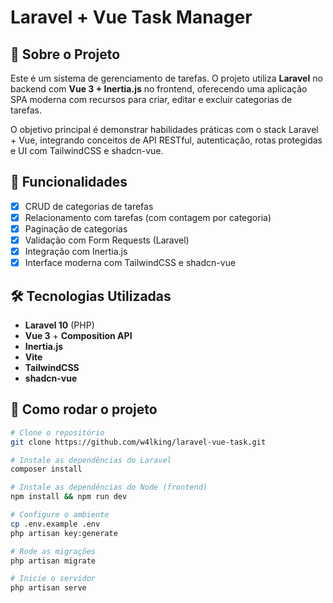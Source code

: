 # Laravel + Vue Task Manager

## 📌 Sobre o Projeto

Este é um sistema de gerenciamento de tarefas. O projeto utiliza **Laravel** no backend com **Vue 3 + Inertia.js** no frontend, oferecendo uma aplicação SPA moderna com recursos para criar, editar e excluir categorias de tarefas.

O objetivo principal é demonstrar habilidades práticas com o stack Laravel + Vue, integrando conceitos de API RESTful, autenticação, rotas protegidas e UI com TailwindCSS e shadcn-vue.

## 🧩 Funcionalidades

- [x] CRUD de categorias de tarefas
- [x] Relacionamento com tarefas (com contagem por categoria)
- [x] Paginação de categorias
- [x] Validação com Form Requests (Laravel)
- [x] Integração com Inertia.js
- [x] Interface moderna com TailwindCSS e shadcn-vue

## 🛠️ Tecnologias Utilizadas

- **Laravel 10** (PHP)
- **Vue 3** + **Composition API**
- **Inertia.js**
- **Vite**
- **TailwindCSS**
- **shadcn-vue**

## 🚀 Como rodar o projeto

```bash
# Clone o repositório
git clone https://github.com/w4lking/laravel-vue-task.git

# Instale as dependências do Laravel
composer install

# Instale as dependências do Node (frontend)
npm install && npm run dev

# Configure o ambiente
cp .env.example .env
php artisan key:generate

# Rode as migrações
php artisan migrate

# Inicie o servidor
php artisan serve
